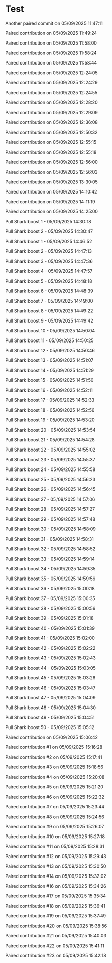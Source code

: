 # Test

Another paired commit on 05/09/2025 11:47:11

Paired contribution on 05/09/2025 11:49:24

Paired contribution on 05/09/2025 11:58:00

Paired contribution on 05/09/2025 11:58:24

Paired contribution on 05/09/2025 11:58:44

Paired contribution on 05/09/2025 12:24:05

Paired contribution on 05/09/2025 12:24:29

Paired contribution on 05/09/2025 12:24:55

Paired contribution on 05/09/2025 12:28:20

Paired contribution on 05/09/2025 12:29:09

Paired contribution on 05/09/2025 12:36:08

Paired contribution on 05/09/2025 12:50:32

Paired contribution on 05/09/2025 12:55:15

Paired contribution on 05/09/2025 12:55:18

Paired contribution on 05/09/2025 12:56:00

Paired contribution on 05/09/2025 12:56:03

Paired contribution on 05/09/2025 13:30:05

Paired contribution on 05/09/2025 14:10:42

Paired contribution on 05/09/2025 14:11:19

Paired contribution on 05/09/2025 14:25:00

Pull Shark boost 1 - 05/09/2025 14:30:18

Pull Shark boost 2 - 05/09/2025 14:30:47

Pull Shark boost 1 - 05/09/2025 14:46:52

Pull Shark boost 2 - 05/09/2025 14:47:13

Pull Shark boost 3 - 05/09/2025 14:47:36

Pull Shark boost 4 - 05/09/2025 14:47:57

Pull Shark boost 5 - 05/09/2025 14:48:18

Pull Shark boost 6 - 05/09/2025 14:48:39

Pull Shark boost 7 - 05/09/2025 14:49:00

Pull Shark boost 8 - 05/09/2025 14:49:22

Pull Shark boost 9 - 05/09/2025 14:49:42

Pull Shark boost 10 - 05/09/2025 14:50:04

Pull Shark boost 11 - 05/09/2025 14:50:25

Pull Shark boost 12 - 05/09/2025 14:50:46

Pull Shark boost 13 - 05/09/2025 14:51:07

Pull Shark boost 14 - 05/09/2025 14:51:29

Pull Shark boost 15 - 05/09/2025 14:51:50

Pull Shark boost 16 - 05/09/2025 14:52:11

Pull Shark boost 17 - 05/09/2025 14:52:33

Pull Shark boost 18 - 05/09/2025 14:52:56

Pull Shark boost 19 - 05/09/2025 14:53:20

Pull Shark boost 20 - 05/09/2025 14:53:54

Pull Shark boost 21 - 05/09/2025 14:54:28

Pull Shark boost 22 - 05/09/2025 14:55:02

Pull Shark boost 23 - 05/09/2025 14:55:37

Pull Shark boost 24 - 05/09/2025 14:55:58

Pull Shark boost 25 - 05/09/2025 14:56:23

Pull Shark boost 26 - 05/09/2025 14:56:45

Pull Shark boost 27 - 05/09/2025 14:57:06

Pull Shark boost 28 - 05/09/2025 14:57:27

Pull Shark boost 29 - 05/09/2025 14:57:48

Pull Shark boost 30 - 05/09/2025 14:58:09

Pull Shark boost 31 - 05/09/2025 14:58:31

Pull Shark boost 32 - 05/09/2025 14:58:52

Pull Shark boost 33 - 05/09/2025 14:59:14

Pull Shark boost 34 - 05/09/2025 14:59:35

Pull Shark boost 35 - 05/09/2025 14:59:56

Pull Shark boost 36 - 05/09/2025 15:00:18

Pull Shark boost 37 - 05/09/2025 15:00:35

Pull Shark boost 38 - 05/09/2025 15:00:56

Pull Shark boost 39 - 05/09/2025 15:01:18

Pull Shark boost 40 - 05/09/2025 15:01:39

Pull Shark boost 41 - 05/09/2025 15:02:00

Pull Shark boost 42 - 05/09/2025 15:02:22

Pull Shark boost 43 - 05/09/2025 15:02:43

Pull Shark boost 44 - 05/09/2025 15:03:05

Pull Shark boost 45 - 05/09/2025 15:03:26

Pull Shark boost 46 - 05/09/2025 15:03:47

Pull Shark boost 47 - 05/09/2025 15:04:09

Pull Shark boost 48 - 05/09/2025 15:04:30

Pull Shark boost 49 - 05/09/2025 15:04:51

Pull Shark boost 50 - 05/09/2025 15:05:12

Paired contribution on 05/09/2025 15:06:42

Paired contribution #1 on 05/09/2025 15:16:28

Paired contribution #2 on 05/09/2025 15:17:41

Paired contribution #3 on 05/09/2025 15:18:56

Paired contribution #4 on 05/09/2025 15:20:08

Paired contribution #5 on 05/09/2025 15:21:20

Paired contribution #6 on 05/09/2025 15:22:32

Paired contribution #7 on 05/09/2025 15:23:44

Paired contribution #8 on 05/09/2025 15:24:56

Paired contribution #9 on 05/09/2025 15:26:07

Paired contribution #10 on 05/09/2025 15:27:18

Paired contribution #11 on 05/09/2025 15:28:31

Paired contribution #12 on 05/09/2025 15:29:43

Paired contribution #13 on 05/09/2025 15:30:50

Paired contribution #14 on 05/09/2025 15:32:02

Paired contribution #16 on 05/09/2025 15:34:26

Paired contribution #17 on 05/09/2025 15:35:34

Paired contribution #18 on 05/09/2025 15:36:41

Paired contribution #19 on 05/09/2025 15:37:49

Paired contribution #20 on 05/09/2025 15:38:56

Paired contribution #21 on 05/09/2025 15:40:03

Paired contribution #22 on 05/09/2025 15:41:11

Paired contribution #23 on 05/09/2025 15:42:18
